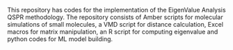 This repository has codes for the implementation of the EigenValue Analysis QSPR methodology. The repository consists of Amber scripts for molecular simulations of small molecules, a VMD script for distance calculation, Excel macros for matrix manipulation, an R script for computing eigenvalue and python codes for ML model building.
